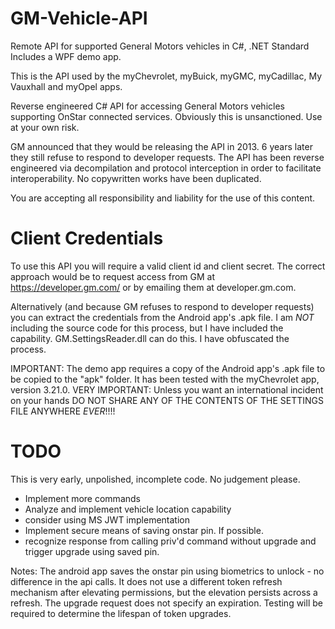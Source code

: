 # GM-Vehicle-API
Remote API for supported General Motors vehicles in C#, .NET Standard
Includes a WPF demo app.

This is the API used by the myChevrolet, myBuick, myGMC, myCadillac, My Vauxhall and myOpel apps.

Reverse engineered C# API for accessing General Motors vehicles supporting OnStar connected services.
Obviously this is unsanctioned. Use at your own risk.

GM announced that they would be releasing the API in 2013. 6 years later they still refuse to respond to developer requests.
The API has been reverse engineered via decompilation and protocol interception in order to facilitate interoperability. No copywritten works have been duplicated.

You are accepting all responsibility and liability for the use of this content.

# Client Credentials
To use this API you will require a valid client id and client secret. The correct approach would be to request access from GM at https://developer.gm.com/ or by emailing them at developer.gm.com.

Alternatively (and because GM refuses to respond to developer requests) you can extract the credentials from the Android app's .apk file.
I am _NOT_ including the source code for this process, but I have included the capability. GM.SettingsReader.dll can do this. I have obfuscated the process.

IMPORTANT: The demo app requires a copy of the Android app's .apk file to be copied to the "apk" folder. It has been tested with the myChevrolet app, version 3.21.0.
VERY IMPORTANT: Unless you want an international incident on your hands DO NOT SHARE ANY OF THE CONTENTS OF THE SETTINGS FILE ANYWHERE _EVER_!!!!


# TODO
This is very early, unpolished, incomplete code. No judgement please.

* Implement more commands
* Analyze and implement vehicle location capability
* consider using MS JWT implementation
* Implement secure means of saving onstar pin. If possible.
* recognize response from calling priv'd command without upgrade and trigger upgrade using saved pin.

Notes: The android app saves the onstar pin using biometrics to unlock - no difference in the api calls. It does not use a different token refresh mechanism after elevating permissions, but the elevation persists across a refresh. The upgrade request does not specify an expiration. Testing will be required to determine the lifespan of token upgrades.


